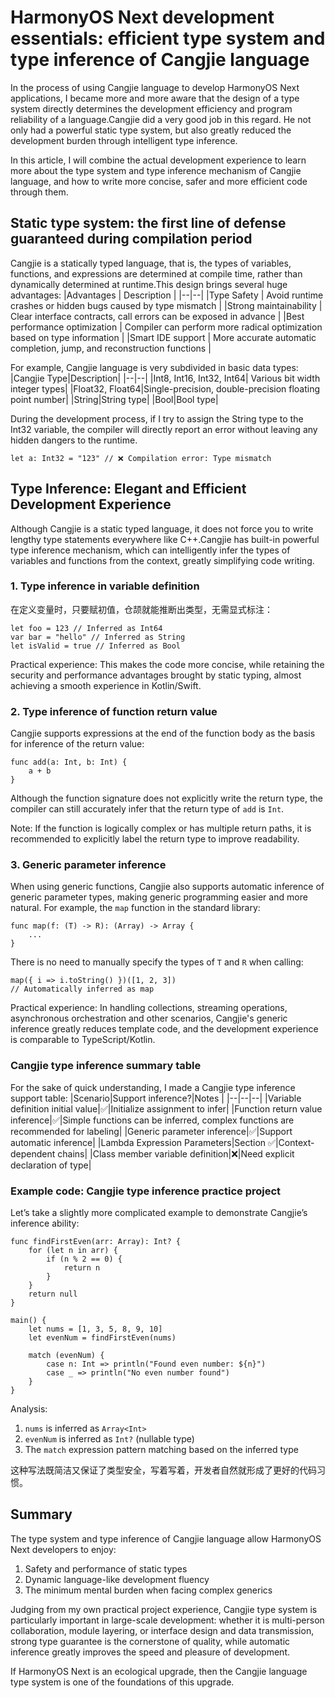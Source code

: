# HarmonyOS Next development essentials: efficient type system and type inference of Cangjie language
In the process of using Cangjie language to develop HarmonyOS Next applications, I became more and more aware that the design of a type system directly determines the development efficiency and program reliability of a language.Cangjie did a very good job in this regard. He not only had a powerful static type system, but also greatly reduced the development burden through intelligent type inference.

In this article, I will combine the actual development experience to learn more about the type system and type inference mechanism of Cangjie language, and how to write more concise, safer and more efficient code through them.

## Static type system: the first line of defense guaranteed during compilation period
Cangjie is a statically typed language, that is, the types of variables, functions, and expressions are determined at compile time, rather than dynamically determined at runtime.This design brings several huge advantages:
|Advantages | Description |
|--|--|
|Type Safety | Avoid runtime crashes or hidden bugs caused by type mismatch |
|Strong maintainability | Clear interface contracts, call errors can be exposed in advance |
|Best performance optimization | Compiler can perform more radical optimization based on type information |
|Smart IDE support | More accurate automatic completion, jump, and reconstruction functions |

For example, Cangjie language is very subdivided in basic data types:
|Cangjie Type|Description|
|--|--|
|Int8, Int16, Int32, Int64| Various bit width integer types|
|Float32, Float64|Single-precision, double-precision floating point number|
|String|String type|
|Bool|Bool type|

During the development process, if I try to assign the String type to the Int32 variable, the compiler will directly report an error without leaving any hidden dangers to the runtime.
```
let a: Int32 = "123" // ❌ Compilation error: Type mismatch
```

## Type Inference: Elegant and Efficient Development Experience
Although Cangjie is a static typed language, it does not force you to write lengthy type statements everywhere like C++.Cangjie has built-in powerful type inference mechanism, which can intelligently infer the types of variables and functions from the context, greatly simplifying code writing.
### 1. Type inference in variable definition
在定义变量时，只要赋初值，仓颉就能推断出类型，无需显式标注：
```
let foo = 123 // Inferred as Int64
var bar = "hello" // Inferred as String
let isValid = true // Inferred as Bool
```
Practical experience: This makes the code more concise, while retaining the security and performance advantages brought by static typing, almost achieving a smooth experience in Kotlin/Swift.
### 2. Type inference of function return value
Cangjie supports expressions at the end of the function body as the basis for inference of the return value:
```
func add(a: Int, b: Int) {
    a + b
}
```
Although the function signature does not explicitly write the return type, the compiler can still accurately infer that the return type of `add` is `Int`.

Note: If the function is logically complex or has multiple return paths, it is recommended to explicitly label the return type to improve readability.
### 3. Generic parameter inference
When using generic functions, Cangjie also supports automatic inference of generic parameter types, making generic programming easier and more natural.
For example, the `map` function in the standard library:
```
func map(f: (T) -> R): (Array) -> Array {
    ...
}
```
There is no need to manually specify the types of `T` and `R` when calling:
```
map({ i => i.toString() })([1, 2, 3])
// Automatically inferred as map
```
Practical experience: In handling collections, streaming operations, asynchronous orchestration and other scenarios, Cangjie's generic inference greatly reduces template code, and the development experience is comparable to TypeScript/Kotlin.

### Cangjie type inference summary table
For the sake of quick understanding, I made a Cangjie type inference support table:
|Scenario|Support inference?|Notes |
|--|--|--|
|Variable definition initial value|✅|Initialize assignment to infer|
|Function return value inference|✅|Simple functions can be inferred, complex functions are recommended for labeling|
|Generic parameter inference|✅|Support automatic inference|
|Lambda Expression Parameters|Section ✅|Context-dependent chains|
|Class member variable definition|❌|Need explicit declaration of type|

### Example code: Cangjie type inference practice project
Let’s take a slightly more complicated example to demonstrate Cangjie’s inference ability:
```
func findFirstEven(arr: Array): Int? {
    for (let n in arr) {
        if (n % 2 == 0) {
            return n
        }
    }
    return null
}

main() {
    let nums = [1, 3, 5, 8, 9, 10]
    let evenNum = findFirstEven(nums)

    match (evenNum) {
        case n: Int => println("Found even number: ${n}")
        case _ => println("No even number found")
    }
}
```
Analysis:
1. `nums` is inferred as `Array<Int>`
2. `evenNum` is inferred as `Int?` (nullable type)
3. The `match` expression pattern matching based on the inferred type

这种写法既简洁又保证了类型安全，写着写着，开发者自然就形成了更好的代码习惯。

## Summary
The type system and type inference of Cangjie language allow HarmonyOS Next developers to enjoy:
1. Safety and performance of static types
2. Dynamic language-like development fluency
3. The minimum mental burden when facing complex generics

Judging from my own practical project experience, Cangjie type system is particularly important in large-scale development: whether it is multi-person collaboration, module layering, or interface design and data transmission, strong type guarantee is the cornerstone of quality, while automatic inference greatly improves the speed and pleasure of development.

If HarmonyOS Next is an ecological upgrade, then the Cangjie language type system is one of the foundations of this upgrade.
